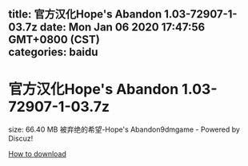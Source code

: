 
title: 官方汉化Hope's Abandon 1.03-72907-1-03.7z
date: Mon Jan 06 2020 17:47:56 GMT+0800 (CST)    
categories: baidu
---

# 官方汉化Hope's Abandon 1.03-72907-1-03.7z
size: 66.40 MB
 被弃绝的希望-Hope's Abandon9dmgame - Powered by Discuz!
 

[How to download](https://bpcam.bemobtrk.com/go/2ceec3aa-1ca2-46d6-b9ff-aaa5c184517c?jno=196)